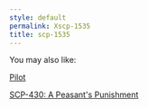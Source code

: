 ```yaml
---
style: default
permalink: Xscp-1535
title: scp-1535
---
```

You may also like:

[Pilot](http://scp-wiki.net/pilot)

[SCP-430: A Peasant's Punishment](http://scp-wiki.net/scp-430)
